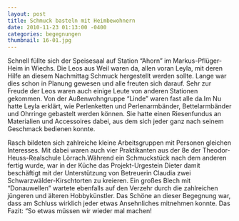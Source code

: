 ```yaml
---
layout: post
title: Schmuck basteln mit Heimbewohnern
date: 2010-11-23 01:13:00 -0400
categories: begegnungen
thumbnail: 16-01.jpg
---
```

Schnell füllte sich der Speisesaal auf Station “Ahorn” im Markus-Pflüger-Heim in Wiechs. Die Leos aus Weil waren da, allen voran Leyla, mit deren Hilfe an diesem Nachmittag Schmuck hergestellt werden sollte. Lange war dies schon in Planung gewesen und alle freuten sich darauf. Sehr zur Freude der Leos waren auch einige Leute von anderen Stationen gekommen. Von der Außenwohngruppe “Linde” waren fast alle da.Im Nu hatte Leyla erklärt, wie Perlenketten und Perlenarmbänder, Bettelarmbänder und Ohrringe gebastelt werden können. Sie hatte einen Riesenfundus an Materialien und Accessoires dabei, aus dem sich jeder ganz nach seinem Geschmack bedienen konnte.

Rasch bildeten sich zahlreiche kleine Arbeitsgruppen mit Personen gleichen Interesses. Mit dabei waren auch vier Praktikanten aus der 8e der Theodor-Heuss-Realschule Lörrach.Während ein Schmuckstück nach dem anderen fertig wurde, war in der Küche das Projekt-Urgestein Dieter damit beschäftigt mit der Unterstützung von Betreuerin Claudia zwei Schwarzwälder-Kirschtorten zu kreieren. Ein großes Blech mit “Donauwellen” wartete ebenfalls auf den Verzehr durch die zahlreichen jüngeren und älteren Hobbykünstler. Das Schöne an dieser Begegnung war, dass am Schluss wirklich jeder etwas Ansehnliches mitnehmen konnte. Das Fazit: “So etwas müssen wir wieder mal machen!